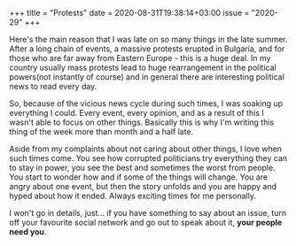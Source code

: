 +++
title       = "Protests"
date        = 2020-08-31T19:38:14+03:00
issue       = "2020-29"
+++

Here's the main reason that I was late on so many things in the late summer. After a long chain of events, a massive protests erupted in Bulgaria, and for those who are far away from Eastern Europe - this is a huge deal. In my country usually mass protests lead to huge rearrangement in the political powers(not instantly of course) and in general there are interesting political news to read every day.

So, because of the vicious news cycle during such times, I was soaking up everything I could. Every event, every opinion, and as a result of this I wasn't able to focus on other things. Basically this is why I'm writing this thing of the week more than month and a half late.

Aside from my complaints about not caring about other things, I love when such times come. You see how corrupted politicians try everything they can to stay in power, you see the best and sometimes the worst from people. You start to wonder how and if some of the things will change. You are angry about one event, but then the story unfolds and you are happy and hyped about how it ended. Always exciting times for me personally.

I won't go in details, just... if you have something to say about an issue, turn off your favourite social network and go out to speak about it, **your people need you**.
